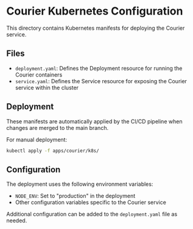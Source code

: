 # Courier Kubernetes Configuration

This directory contains Kubernetes manifests for deploying the Courier service.

## Files

- `deployment.yaml`: Defines the Deployment resource for running the Courier containers
- `service.yaml`: Defines the Service resource for exposing the Courier service within the cluster

## Deployment

These manifests are automatically applied by the CI/CD pipeline when changes are merged to the main branch.

For manual deployment:

```bash
kubectl apply -f apps/courier/k8s/
```

## Configuration

The deployment uses the following environment variables:

- `NODE_ENV`: Set to "production" in the deployment
- Other configuration variables specific to the Courier service

Additional configuration can be added to the `deployment.yaml` file as needed.
